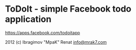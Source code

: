 ToDoIt - simple Facebook todo application
=========================================

https://apps.facebook.com/todoitapp

2012 (c) Ibragimov "MpaK"  Renat <info@mrak7.com>
